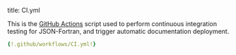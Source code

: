 title: CI.yml

This is the
[GitHub Actions](https://github.com/jacobwilliams/json-fortran/actions) script
used to perform continuous integration testing for JSON-Fortran, and
trigger automatic documentation deployment.

```yml
{!.github/workflows/CI.yml!}
```
